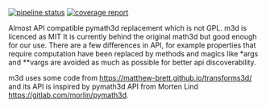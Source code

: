 

[![pipeline status](https://gitlab.com/kurant/m3d/badges/master/pipeline.svg)](https://gitlab.com/kurant/m3d/commits/master)
[![coverage report](https://gitlab.com/kurant/m3d/badges/master/coverage.svg)](https://gitlab.com/kurant/m3d/commits/master)

Almost API compatible pymath3d replacement which is not GPL. m3d is licenced as MIT
It is currently behind the original math3d but good enough for our use. There are a few differences in API, for example properties that require computation have been replaced by methods and magics like *args and **vargs are avoided as much as possible for better api discoverability.

m3d uses some code from https://matthew-brett.github.io/transforms3d/ and its API is inspired by pymath3d API from Morten Lind https://gitlab.com/morlin/pymath3d.

